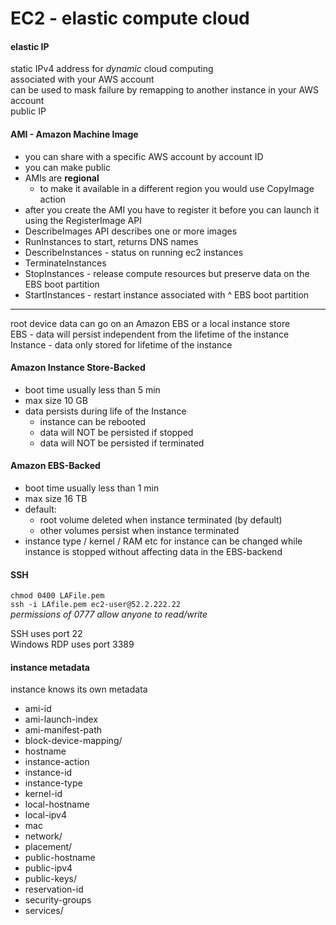 # EC2 - elastic compute cloud

#### elastic IP
static IPv4 address for *dynamic* cloud computing  
associated with your AWS account  
can be used to mask failure by remapping to another instance in your AWS account  
public IP

#### AMI - Amazon Machine Image
* you can share with a specific AWS account by account ID  
* you can make public  
* AMIs are **regional**  
  * to make it available in a different region you would use CopyImage action
* after you create the AMI you have to register it before you can launch it using the RegisterImage API  
* DescribeImages API describes one or more images
* RunInstances to start, returns DNS names
* DescribeInstances - status on running ec2 instances
* TerminateInstances
* StopInstances - release compute resources but preserve data on the EBS boot partition
* StartInstances - restart instance associated with ^ EBS boot partition  

***

root device data can go on an Amazon EBS or a local instance store   
EBS - data will persist independent from the lifetime of the instance  
Instance - data only stored for lifetime of the instance  

#### Amazon Instance Store-Backed
* boot time usually less than 5 min  
* max size 10 GB
* data persists during life of the Instance  
  * instance can be rebooted
  * data will NOT be persisted if stopped
  * data will NOT be persisted if terminated

#### Amazon EBS-Backed
* boot time usually less than 1 min  
* max size 16 TB
* default:
  * root volume deleted when instance terminated (by default)
  * other volumes persist when instance terminated
* instance type / kernel / RAM etc for instance can be changed while instance is stopped without affecting data in the EBS-backend

#### SSH
`chmod 0400 LAFile.pem`  
`ssh -i LAfile.pem ec2-user@52.2.222.22`    
*permissions of 0777 allow anyone to read/write*  

SSH uses port 22  
Windows RDP uses port 3389


#### instance metadata
instance knows its own metadata
* ami-id
* ami-launch-index
* ami-manifest-path
* block-device-mapping/
* hostname
* instance-action
* instance-id
* instance-type
* kernel-id
* local-hostname
* local-ipv4
* mac
* network/
* placement/
* public-hostname
* public-ipv4
* public-keys/
* reservation-id
* security-groups
* services/
